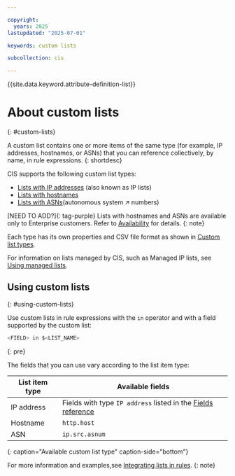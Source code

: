 ```yaml
---

copyright:
  years: 2025
lastupdated: "2025-07-01"

keywords: custom lists

subcollection: cis

---
```


{{site.data.keyword.attribute-definition-list}}

# About custom lists
{: #custom-lists}

A custom list contains one or more items of the same type (for example, IP addresses, hostnames, or ASNs) that you can reference collectively, by name, in rule expressions.
{: shortdesc}

CIS supports the following custom list types:

* [Lists with IP addresses](/docs/cis?topic=cis-custom-list-types&interface=ui#lists-ip-address) (also known as IP lists)
* [Lists with hostnames](/docs/cis?topic=cis-custom-list-types&interface=ui#lists-hostnames)
* [Lists with ASNs](/docs/cis?topic=cis-custom-list-types&interface=ui#lists-asn)(autonomous system ↗ numbers)

[NEED TO ADD?]{: tag-purple} Lists with hostnames and ASNs are available only to Enterprise customers. Refer to [Availability](https://developers.cloudflare.com/waf/tools/lists/#availability) for details.
{: note}

Each type has its own properties and CSV file format as shown in [Custom list types](/docs/cis?topic=cis-custom-list-types&interface=ui). 

For information on lists managed by CIS, such as Managed IP lists, see [Using managed lists](/docs/cis?topic=cis-managed-lists&interface=ui).

## Using custom lists
{: #using-custom-lists}

Use custom lists in rule expressions with the `in` operator and with a field supported by the custom list:

```bash
<FIELD> in $<LIST_NAME>
```
{: pre}

The fields that you can use vary according to the list item type:

| List item type	 | Available fields |
| ------------ | ------------------- |
| IP address | Fields with type `IP address` listed in the [Fields reference](/docs/cis?topic=cis-custom-rules-fields-and-expressions#custom-rule-fields) |
| Hostname | `http.host` |
| ASN | `ip.src.asnum` |
{: caption="Available custom list type" caption-side="bottom"}

For more information and examples,see [Integrating lists in rules](/docs/cis?topic=cis-integrating-lists-in-rules).
{: note}

